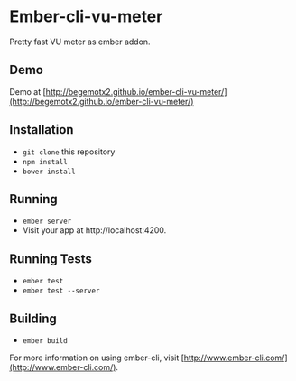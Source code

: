 # Ember-cli-vu-meter

Pretty fast VU meter as ember addon.

## Demo
Demo at [http://begemotx2.github.io/ember-cli-vu-meter/](http://begemotx2.github.io/ember-cli-vu-meter/)

## Installation

* `git clone` this repository
* `npm install`
* `bower install`

## Running

* `ember server`
* Visit your app at http://localhost:4200.

## Running Tests

* `ember test`
* `ember test --server`

## Building

* `ember build`

For more information on using ember-cli, visit [http://www.ember-cli.com/](http://www.ember-cli.com/).

